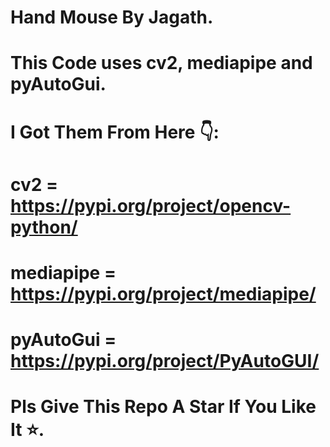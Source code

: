 # Hand Mouse By Jagath.
# This Code uses cv2, mediapipe and pyAutoGui. 
# I Got Them From Here 👇:
# cv2 = https://pypi.org/project/opencv-python/ 
# mediapipe = https://pypi.org/project/mediapipe/ 
# pyAutoGui = https://pypi.org/project/PyAutoGUI/ 
# Pls Give This Repo A Star If You Like It ⭐.
